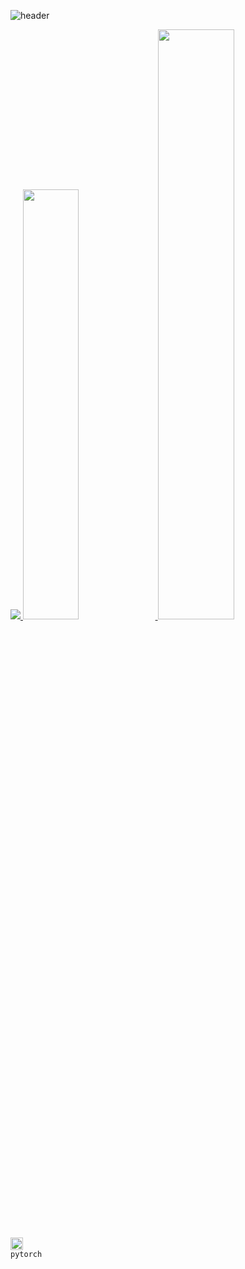 ![header](https://capsule-render.vercel.app/api?type=waving&color=gradient&height=120&animation=fadeIn&section=footer&text=&fontAlign=70)


<a href="s">
  <img src="https://github-readme-stats.vercel.app/api/top-langs/?username=kj021&exclude_repo=kj021.github.io&layout=compact&theme=tokyonight" />
</a>
<a href="s">
  <img src="https://github-readme-stats.vercel.app/api?username=kj021&theme=tokyonight&show_icons=true" width="42%" />
</a>

<img src="https://raw.githubusercontent.com/kj021/kj021/github-stats-transparent/output/generated/languages.svg" width="49.2%" />

<code><img alt = "3.1 Python" height="20" src="https://cdn.icon-icons.com/icons2/2699/PNG/512/pytorch_logo_icon_170820.png"> pytorch</code>
